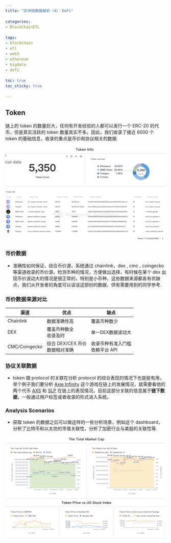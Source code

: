 ```yaml
---
title: "区块链数据解析（4）：DeFi"

categories:
- BlockChainETL

tags:
- blockchain
- etl
- web3
- ethereum
- bigdata
- defi

toc: true
toc_sticky: true

---
```


## Token

链上的 token 的数量巨大，任何有开发经验的人都可以发行一个 ERC-20 的代币，但是真实活跃的 token 数量其实不多。因此，我们收录了接近 6000 个 token 的基础信息，收录的重点是币价和协议相关的数据.

![2a46d74d-aba3-4f99-8d95-41b5ebb3a8b4](../assets/img/2a46d74d-aba3-4f99-8d95-41b5ebb3a8b4.png)

### 币价数据

- 准确性如何保证，综合币价源，系统通过 chainlink，dex , cmc , coingecko 等渠道收录的币价源，检测币种的情况，方便做出选择，有时候在某个 dex 出现币价波动大的情况是很正常的，特别是小币种，这些数据来源都各有优缺点，我们从开发者的角度可以谈谈这部份的数据，供有需要用到的同学参考.


### 币价数据来源对比

| 渠道          | 优点                       | 缺点                      |
|--------------------------|-------------------------| ------------------------------------------------------------ |
| Chainlink     | 数据准确性高                   | 覆盖币种数少                  |
| DEX           | 覆盖币种数全<br/> 收录及时         | 单一DEX数据波动大        |
| CMC/Coingecko | 综合 DEX/CEX 币价<br/>数据相对准确 | 收录币种有准入门槛 <br/>依赖平台 API |

### 协议关联数据

- token 跟 protocol 的关联在分析 protocol 的综合表现的情况下也是挺有用，举个例子我们要分析 [Axie Infinity](https://axieinfinity.com/) 这个游戏在链上的发展情况，就需要看他的两个代币 [AXS](https://etherscan.io/token/0xbb0e17ef65f82ab018d8edd776e8dd940327b28b) 和 [SLP](https://etherscan.io/token/0xcc8fa225d80b9c7d42f96e9570156c65d6caaa25) 在链上的表现情况，目前这部分关联的信息属于**链下数据**，一般通过用户标签或者收录的形式进入系统。

### Analysis Scenarios

- 获取 token 的数据之后可以做这样的一些分析场景，例如这个 dashboard，分析了比特币和以太坊的市值关联性，分析了加密行业与美股的关联性等.

![d69884dc-379e-48eb-82b8-307082d7b2a2](../assets/img/d69884dc-379e-48eb-82b8-307082d7b2a2.png)



